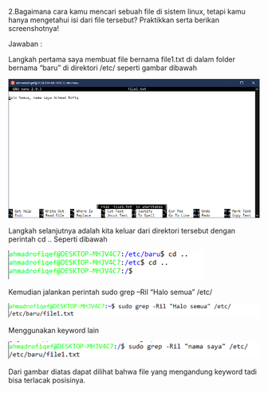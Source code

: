 2.Bagaimana cara kamu mencari sebuah file di sistem linux, tetapi kamu hanya mengetahui isi dari file tersebut? Praktikkan serta berikan screenshotnya! 

Jawaban : 

Langkah pertama saya membuat file bernama file1.txt di dalam folder bernama “baru” di direktori /etc/ seperti gambar dibawah

<img src="/images/2.1.png">

Langkah selanjutnya adalah kita keluar dari direktori tersebut dengan perintah cd ..
Seperti dibawah

<img src="/images/2.2.png">

Kemudian jalankan perintah sudo grep –Ril “Halo semua” /etc/ 

<img src="/images/2.3.png">

Menggunakan keyword lain

<img src="/images/2.4.png">

Dari gambar diatas dapat dilihat bahwa file yang mengandung keyword tadi bisa terlacak posisinya.
